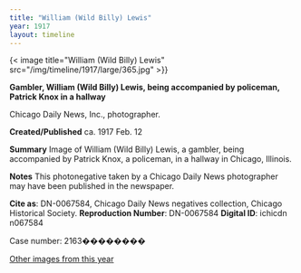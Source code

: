 ```yaml
---
title: "William (Wild Billy) Lewis"
year: 1917
layout: timeline
---
```


{< image title="William (Wild Billy) Lewis" src="/img/timeline/1917/large/365.jpg" >}}


__**Gambler, William (Wild Billy) Lewis, being accompanied by policeman, Patrick Knox in a hallway**__

Chicago Daily News, Inc., photographer.

**Created/Published**
ca. 1917 Feb. 12

**Summary**
Image of William (Wild Billy) Lewis, a gambler, being accompanied by Patrick Knox, a policeman, in a hallway in Chicago, Illinois. 

**Notes**
This photonegative taken by a Chicago Daily News photographer may have been published in the newspaper.

__Cite as__: DN-0067584, Chicago Daily News negatives collection, Chicago Historical Society.
__Reproduction Number__: DN-0067584
__Digital ID__: ichicdn n067584

Case number: 2163��������  

[Other images from this year](/historical/timeline/1917)